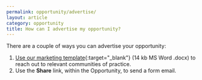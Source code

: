 ```yaml
---
permalink: opportunity/advertise/
layout: article
category: opportunity
title: How can I advertise my opportunity?
---
```


There are a couple of ways you can advertise your opportunity:

1. [Use our marketing template](Open-opportunities-marketing-email-template.docx){:target="_blank"} (14 kb MS Word .docx) to reach out to relevant communities of practice.
2. Use the **Share** link, within the Opportunity, to send a form email.

